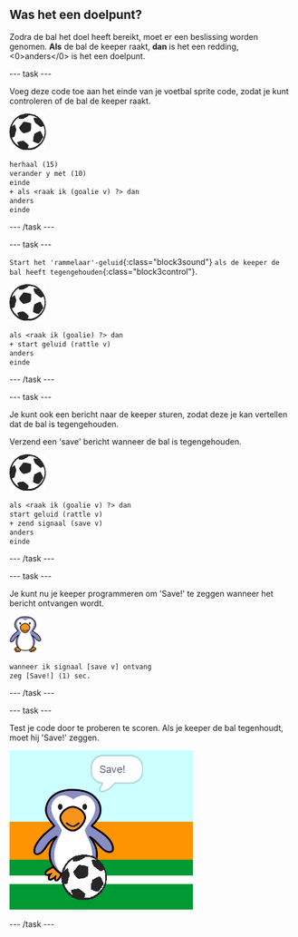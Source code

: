 ## Was het een doelpunt?

Zodra de bal het doel heeft bereikt, moet er een beslissing worden genomen. __Als__ de bal de keeper raakt, __dan__ is het een redding, <0>anders</0> is het een doelpunt.

--- task ---

Voeg deze code toe aan het einde van je voetbal sprite code, zodat je kunt controleren of de bal de keeper raakt.

![voetbal sprite](images/football-sprite.png)

```blocks3
herhaal (15)
verander y met (10)
einde
+ als <raak ik (goalie v) ?> dan
anders
einde
```

--- /task ---

--- task ---

`Start het 'rammelaar'-geluid`{:class="block3sound"} `als de keeper de bal heeft tegengehouden`{:class="block3control"}.

![voetbal sprite](images/football-sprite.png)

```blocks3
als <raak ik (goalie) ?> dan
+ start geluid (rattle v)
anders
einde
```

--- /task ---

--- task ---

Je kunt ook een bericht naar de keeper sturen, zodat deze je kan vertellen dat de bal is tegengehouden.

Verzend een 'save' bericht wanneer de bal is tegengehouden.

![voetbal sprite](images/football-sprite.png)

```blocks3
als <raak ik (goalie v) ?> dan
start geluid (rattle v)
+ zend signaal (save v)
anders
einde
```

--- /task ---

--- task ---

Je kunt nu je keeper programmeren om 'Save!' te zeggen wanneer het bericht ontvangen wordt.

![keeper sprite](images/goalie-sprite.png)

```blocks3
wanneer ik signaal [save v] ontvang
zeg [Save!] (1) sec.
```

--- /task ---

--- task ---

Test je code door te proberen te scoren. Als je keeper de bal tegenhoudt, moet hij 'Save!' zeggen.

![schermafbeelding](images/goalie-save-test.png)

--- /task ---
